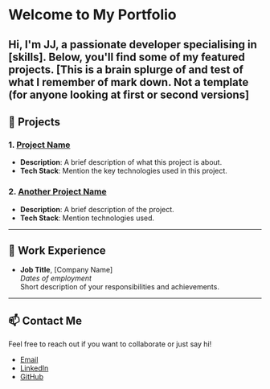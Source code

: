 # Welcome to My Portfolio

Hi, I'm **JJ**, a passionate developer specialising in **[skills]**. Below, you'll find some of my featured projects.
[This is a brain splurge of and test of what I remember of mark down. Not a template (for anyone looking at first or second versions]
---

## 🚀 Projects

### 1. [Project Name](link-to-project)
- **Description**: A brief description of what this project is about.
- **Tech Stack**: Mention the key technologies used in this project.

### 2. [Another Project Name](link-to-project)
- **Description**: A brief description of the project.
- **Tech Stack**: Mention technologies used.

---

## 💼 Work Experience
- **Job Title**, [Company Name]  
  *Dates of employment*  
  Short description of your responsibilities and achievements.

---

## 📫 Contact Me

Feel free to reach out if you want to collaborate or just say hi!

- [Email](mailto:your-email@example.com)
- [LinkedIn](https://linkedin.com/in/jjl-)
- [GitHub](https://github.com/thatjjl)
